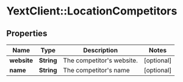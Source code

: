 # YextClient::LocationCompetitors

## Properties
Name | Type | Description | Notes
------------ | ------------- | ------------- | -------------
**website** | **String** | The competitor&#39;s website. | [optional] 
**name** | **String** | The competitor&#39;s name | [optional] 


